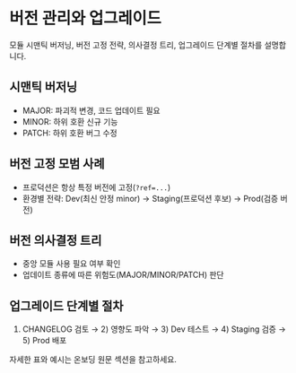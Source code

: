 # 버전 관리와 업그레이드

모듈 시맨틱 버저닝, 버전 고정 전략, 의사결정 트리, 업그레이드 단계별 절차를 설명합니다.

## 시맨틱 버저닝
- MAJOR: 파괴적 변경, 코드 업데이트 필요
- MINOR: 하위 호환 신규 기능
- PATCH: 하위 호환 버그 수정

## 버전 고정 모범 사례
- 프로덕션은 항상 특정 버전에 고정(`?ref=...`)
- 환경별 전략: Dev(최신 안정 minor) → Staging(프로덕션 후보) → Prod(검증 버전)

## 버전 의사결정 트리
- 중앙 모듈 사용 필요 여부 확인
- 업데이트 종류에 따른 위험도(MAJOR/MINOR/PATCH) 판단

## 업그레이드 단계별 절차
1) CHANGELOG 검토 → 2) 영향도 파악 → 3) Dev 테스트 → 4) Staging 검증 → 5) Prod 배포

자세한 표와 예시는 온보딩 원문 섹션을 참고하세요.
